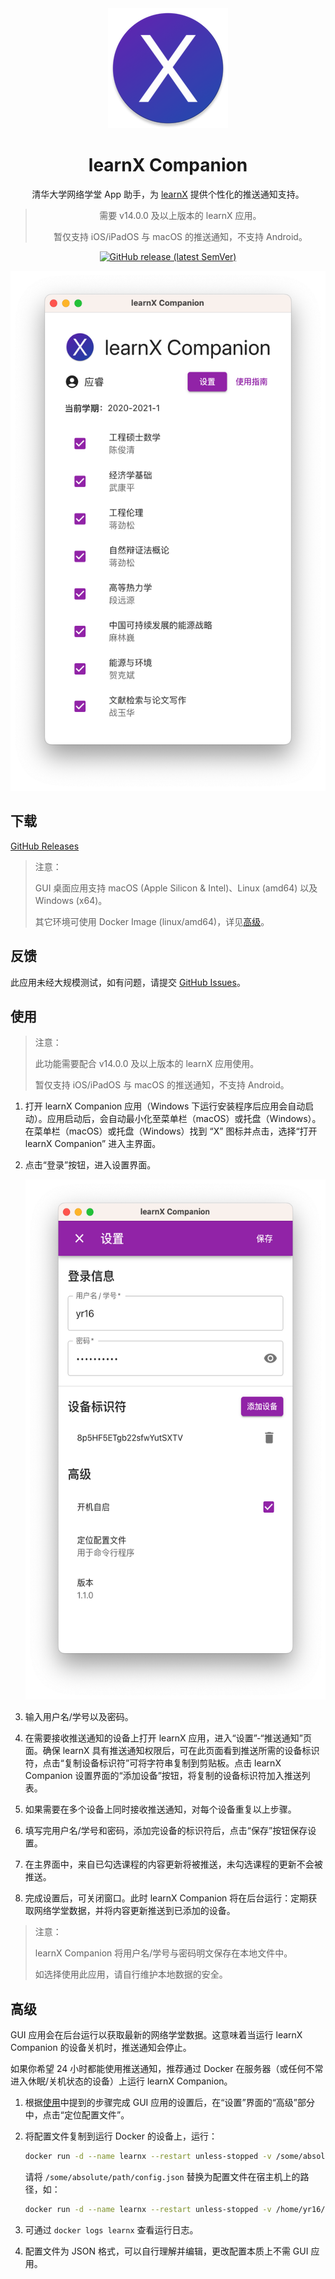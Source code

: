 <div align="center">

<img src="./docs/assets/logo.png" alt="logo" width="192" height="192" />

<h1>learnX Companion</h1>

清华大学网络学堂 App 助手，为 <a href="https://tsinghua.app/learnX" target="_blank" rel="noopener noreferrer">learnX</a> 提供个性化的推送通知支持。

> 需要 v14.0.0 及以上版本的 learnX 应用。
>
> 暂仅支持 iOS/iPadOS 与 macOS 的推送通知，不支持 Android。

<a href="https://github.com/robertying/learnX-companion/releases" target="_blank" rel="noopener noreferrer"><img src="https://img.shields.io/github/v/release/robertying/learnX-companion?color=brightgreen" alt="GitHub release (latest SemVer)" height="20" width="auto"></a>

<img src="./docs/assets/screenshot-main.png" alt="app screenshot" height="832" width="512" />

</div>

## 下载

[GitHub Releases](https://github.com/robertying/learnX-companion/releases)

> 注意：
>
> GUI 桌面应用支持 macOS (Apple Silicon & Intel)、Linux (amd64) 以及 Windows (x64)。
>
> 其它环境可使用 Docker Image (linux/amd64)，详见[高级](#高级)。

## 反馈

此应用未经大规模测试，如有问题，请提交 [GitHub Issues](https://github.com/robertying/learnX-companion/issues)。

## 使用

> 注意：
>
> 此功能需要配合 v14.0.0 及以上版本的 learnX 应用使用。
>
> 暂仅支持 iOS/iPadOS 与 macOS 的推送通知，不支持 Android。

1. 打开 learnX Companion 应用（Windows 下运行安装程序后应用会自动启动）。应用启动后，会自动最小化至菜单栏（macOS）或托盘（Windows）。在菜单栏（macOS）或托盘（Windows）找到 “X” 图标并点击，选择“打开 learnX Companion” 进入主界面。
2. 点击“登录”按钮，进入设置界面。

   <img src="./docs/assets/screenshot-settings.png" alt="settings screenshot" height="832" width="512" />

3. 输入用户名/学号以及密码。

4. 在需要接收推送通知的设备上打开 learnX 应用，进入“设置”-“推送通知”页面。确保 learnX 具有推送通知权限后，可在此页面看到推送所需的设备标识符，点击“复制设备标识符”可将字符串复制到剪贴板。点击 learnX Companion 设置界面的“添加设备”按钮，将复制的设备标识符加入推送列表。

5. 如果需要在多个设备上同时接收推送通知，对每个设备重复以上步骤。

6. 填写完用户名/学号和密码，添加完设备的标识符后，点击“保存”按钮保存设置。

7. 在主界面中，来自已勾选课程的内容更新将被推送，未勾选课程的更新不会被推送。

8. 完成设置后，可关闭窗口。此时 learnX Companion 将在后台运行：定期获取网络学堂数据，并将内容更新推送到已添加的设备。

> 注意：
>
> learnX Companion 将用户名/学号与密码明文保存在本地文件中。
>
> 如选择使用此应用，请自行维护本地数据的安全。

## 高级

GUI 应用会在后台运行以获取最新的网络学堂数据。这意味着当运行 learnX Companion 的设备关机时，推送通知会停止。

如果你希望 24 小时都能使用推送通知，推荐通过 Docker 在服务器（或任何不常进入休眠/关机状态的设备）上运行 learnX Companion。

1. 根据[使用](#使用)中提到的步骤完成 GUI 应用的设置后，在“设置”界面的“高级”部分中，点击“定位配置文件”。

2. 将配置文件复制到运行 Docker 的设备上，运行：

   ```bash
   docker run -d --name learnx --restart unless-stopped -v /some/absolute/path/config.json:/app/config.json robertying/learnx-companion:latest
   ```

   请将 `/some/absolute/path/config.json` 替换为配置文件在宿主机上的路径，如：

   ```bash
   docker run -d --name learnx --restart unless-stopped -v /home/yr16/config.json:/app/config.json robertying/learnx-companion:latest
   ```

3. 可通过 `docker logs learnx` 查看运行日志。

4. 配置文件为 JSON 格式，可以自行理解并编辑，更改配置本质上不需 GUI 应用。

